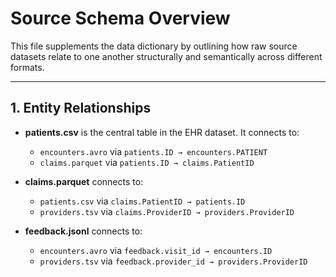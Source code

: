 # Source Schema Overview

This file supplements the data dictionary by outlining how raw source datasets
relate to one another structurally and semantically across different formats.

---

## 1. Entity Relationships

- **patients.csv** is the central table in the EHR dataset. It connects to:
  - `encounters.avro` via `patients.ID → encounters.PATIENT`
  - `claims.parquet` via `patients.ID → claims.PatientID`

- **claims.parquet** connects to:
  - `patients.csv` via `claims.PatientID → patients.ID`
  - `providers.tsv` via `claims.ProviderID → providers.ProviderID`

- **feedback.jsonl** connects to:
  - `encounters.avro` via `feedback.visit_id → encounters.ID`
  - `providers.tsv` via `feedback.provider_id → providers.ProviderID`